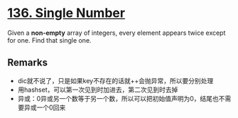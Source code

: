 # [136. Single Number](https://leetcode.com/problems/single-number)

Given a **non-empty** array of integers, every element appears twice except for one. Find that single one.

## Remarks

* dic就不说了，只是如果key不存在的话就++会抛异常，所以要分别处理
* 用hashset，可以第一次见到时加进去，第二次见到时去掉
* 异或：0异或另一个数等于另一个数，所以可以把初始值声明为0，结尾也不需要异或一个0回来
